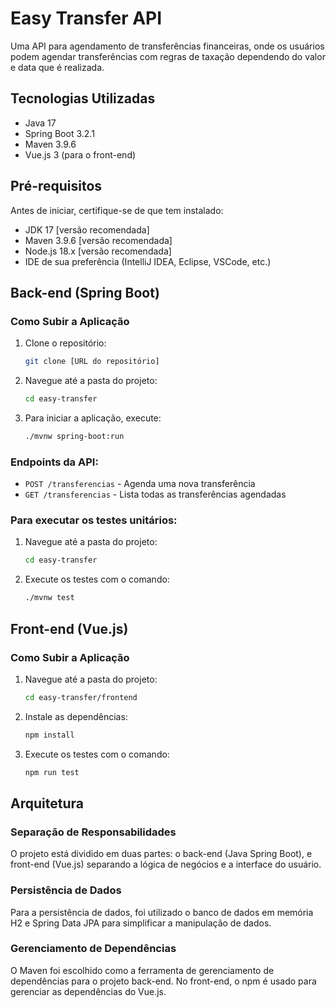 # Easy Transfer API

Uma API para agendamento de transferências financeiras, onde os usuários podem agendar transferências com regras de taxação dependendo do valor e data que é realizada.
## Tecnologias Utilizadas

- Java 17
- Spring Boot 3.2.1
- Maven 3.9.6
- Vue.js 3 (para o front-end)

## Pré-requisitos

Antes de iniciar, certifique-se de que tem instalado:
- JDK 17 [versão recomendada]
- Maven 3.9.6 [versão recomendada]
- Node.js 18.x [versão recomendada]
- IDE de sua preferência (IntelliJ IDEA, Eclipse, VSCode, etc.)

## Back-end (Spring Boot)
### Como Subir a Aplicação

1. Clone o repositório:
   ```bash
   git clone [URL do repositório]
2. Navegue até a pasta do projeto:
   ```bash
   cd easy-transfer
3. Para iniciar a aplicação, execute:
   ```bash
   ./mvnw spring-boot:run

### Endpoints da API:

- `POST /transferencias` - Agenda uma nova transferência
- `GET /transferencias` - Lista todas as transferências agendadas

### Para executar os testes unitários:

1. Navegue até a pasta do projeto:
   ```bash
   cd easy-transfer
2. Execute os testes com o comando:
   ```bash
   ./mvnw test

## Front-end (Vue.js)
### Como Subir a Aplicação

1. Navegue até a pasta do projeto:
   ```bash
   cd easy-transfer/frontend
2. Instale as dependências:
   ```bash
   npm install
3. Execute os testes com o comando:
   ```bash
   npm run test

## Arquitetura
### Separação de Responsabilidades
O projeto está dividido em duas partes: o back-end (Java Spring Boot), e front-end (Vue.js) separando a lógica de negócios e a interface do usuário.
### Persistência de Dados
Para a persistência de dados, foi utilizado o banco de dados em memória H2 e Spring Data JPA para simplificar a manipulação de dados.
### Gerenciamento de Dependências
O Maven foi escolhido como a ferramenta de gerenciamento de dependências para o projeto back-end. No front-end, o npm é usado para gerenciar as dependências do Vue.js.